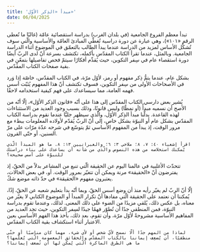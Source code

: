 ```yaml
---
title: 'مبدأ «الذِكر الأوّل»'
date: 06/04/2025
---
```


تبدأ معظم الفروع الجامعية (في بلدان الغرب) بدراسة استقصائية عامّة (غالبًا ما تُعطى الرقم «١٠١»)، وهي عبارة عن دورة دراسية تُغطّي المبادئ العامّة والأساسية والّتي سوف تُشكِّل الأساس لمزيد من الدراسة عندما يبدأ الطالب بالتعمّق في الموضوع أثناء الدراسة الجامعية. وبالمثل، عندما تقرأ الكتاب المقدّس بأكمله، تكتشف بسرعة أنّ لدى الربّ أيضًا دورة استقصاء عام في سِفر التكوين، حيث يُقدِّم أفكارًا سيتمّ فحص تفاصيلها بتمعّنٍ في بقية صفحات الكتاب المقدّس.

بشكل عام، عندما يتمُّ ذِكر مفهوم أو رمز، لأوّل مرّة، في الكتاب المقدّس، خاصّة إذا وَرد في الأصحاحات الأولى من سِفر التكوين، فسوف تكتشف أنّ هذا المفهوم يُثبّت أسس فهمه العامة، مما سيساعدك على فهم كيفية استخدامه لاحقًا.

يُشير بعض دارسي الكتاب المقدّس إلى هذا على أنّه «قانون الذِكر الأوّل»، إلّا أنّه من الأصح أن نسميه مبدأً (أو نمطًا) وليس قانونًا، وذلك بسبب وجود العديد من الاستثناءات لهذه القاعدة. يدلُّنا مبدأ الذِكر الأوّل، والّذي سيظهر جليًّا عندما نقوم بدراسة الكتاب المقدّس بشكل عام أو النبوّة بشكل خاص، إلى أنّ الربّ يُقدّم لأولاده المعلومات ببطء مع مرور الوقت، إذ يبدأ من المفهوم الأساسي ثمّ يتوسّع في شرحه عدّة مرّات على مرّ السنين، أو حتّى القرون.

`اقرأ إشعياء ٤٠: ٧، ٨؛ ملاخي ٣: ٦؛ والعبرانيين ١٣: ٨. ما هو المبدأ الّذي يُمكنك استخلاصه من هذه النصوص والّذي من شأنه أن يساعدك على بناء دراستك للنبوّة على أسس صحيحة؟`

تتحدّث الأغلبية في عالمنا اليوم عن الحقيقة الّتي تنبع من المشاعر بدلاً من الحقّ، إذ يفترضون أنّ «الحقيقة» مرنة ويمكن أن تتغيّر بمرور الوقت. أو، في بعض الحالات، يعتبرون مفهوم «الحقيقة» في حدّ ذاته موضع شكّ.

إلّا أنّ الربّ لم يغيّر رأيه منذ أن وضع أسس الحقّ، وبما أنّه بدأ بتعليم شعبه عن الحقّ، إذًا، يُمكننا أن نعتمد على الحقيقة الّتي مفادها أنّ تكرار المبدأ أو الموضوع الكتابي لا يغيّر من معناه، بل عكس ذلك، يُلقي مزيدًا من الضوء على ذلك المعنى. لذلك، وعندما تقوم بدراسة النبوّة، فمن المنطقي جدًا أن تُطوّر فهمًا جيدًا لسِفر التكوين، حيث تجد العديد من المفاهيم الأساسية مشروحةً لأوّل مرّة، وأن تقوم، بعد ذلك، بأخذ هذا الفهم الأساسي بعين الاعتبار أثناء استكشاف بقية الكتاب المقدّس.

`لماذا من المهم جدًا ألّا نسمح لأيّ شخص أو لأي شيء، مهما كان مناسبًا أو حتّى منطقيًا، أن يُضعِف إيماننا بالكتاب المقدّس والحقائق المعصومة الّتي يُعلّمها؟ ما هي الطرق الماكرة الّتي يُمكن لها أن تُضعف إيماننا؟`